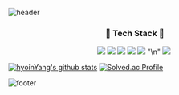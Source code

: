 ![header](https://capsule-render.vercel.app/api?type=waving&color=gradient&text=Welcome%20to%20hyoin's%20GitHub%20&animation=twinkling&fontSize=35&fontAlignY=40&fontAlign=70&height=250)

<h3 align="center">🔧 Tech Stack 🔧 </h3>
<p align="center">
<image src = "https://img.shields.io/badge/JAVA-FE2E64?style=flat-square5&logoColor=white"/> <image src = "https://img.shields.io/badge/C++-01A9DB?style=flat-square&logo=cplusplus&logoColor=white"/> <image src = "https://img.shields.io/badge/JAVA-FE2E64?style=flat-square5&logoColor=white"/> <image src = https://img.shields.io/badge/-8181F7?style=flat-square&logo=c&logoColor=white"/> <image src = "https://img.shields.io/badge/-2E2EFE?style=flat-square&logo=csharp&logoColor=white"/> "\n"
<image src = "https://img.shields.io/badge/unity-000000?style=flat-square&logo=unity&logoColor=white"/> <image arc = "https://img.shields.io/badge/springboot-ECF8E0?style=flat-square&logo=springboot&logoColor=white"/>
</p>


[![hyoinYang's github stats](https://github-readme-stats.vercel.app/api/top-langs/?username=hyoinYang&show_icons=true&hide_border=true&title_color=004386&icon_color=004386&layout=compact)](https://github.com/hyoinYang) 
[![Solved.ac Profile](http://mazassumnida.wtf/api/v2/generate_badge?boj=hyoin0219)](https://solved.ac/hyoin0219/)

   ![footer](https://capsule-render.vercel.app/api?section=footer&type=waving&color=gradient&animation=twinkling)
